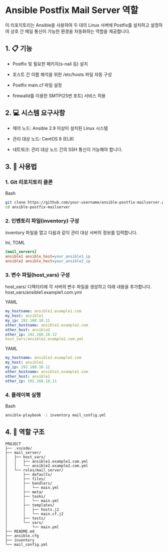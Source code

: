 # Ansible Postfix Mail Server 역할
이 리포지토리는 Ansible을 사용하여 두 대의 Linux 서버에 Postfix를 설치하고 설정하여 상호 간 메일 통신이 가능한 환경을 자동화하는 역할을 제공합니다.

## 1. 📋 기능
+ Postfix 및 필요한 패키지(s-nail 등) 설치

+ 호스트 간 이름 해석을 위한 /etc/hosts 파일 자동 구성

+ Postfix main.cf 파일 설정

+ firewalld를 이용한 SMTP(25번 포트) 서비스 허용

## 2. 💻 시스템 요구사항
+ 제어 노드: Ansible 2.9 이상이 설치된 Linux 시스템

+ 관리 대상 노드: CentOS 8 (EL8)

+ 네트워크: 관리 대상 노드 간의 SSH 통신이 가능해야 합니다.

## 3. 🚀 사용법
### 1. Git 리포지토리 클론

Bash

```bash
git clone https://github.com/your-username/ansible-postfix-mailserver.git
cd ansible-postfix-mailserver
```
### 2. 인벤토리 파일(inventory) 구성
inventory 파일을 열고 다음과 같이 관리 대상 서버의 정보를 입력합니다.

Ini, TOML
```Ini
[mail_servers]
ansible1 ansible_host=your_ansible1_ip
ansible2 ansible_host=your_ansible2_ip
```

### 3. 변수 파일(host_vars) 구성
host_vars/ 디렉터리에 각 서버의 변수 파일을 생성하고 아래 내용을 추가합니다.
host_vars/ansible1.example1.com.yml

YAML
```yaml
my_hostname: ansible1.example1.com
my_host: ansible1
my_ip: 192.168.10.11
other_hostname: ansible2.example2.com
other_host: ansible2
other_ip: 192.168.10.12
host_vars/ansible2.example2.com.yml
```

YAML
```yaml
my_hostname: ansible2.example2.com
my_host: ansible2
my_ip: 192.168.10.12
other_hostname: ansible1.example1.com
other_host: ansible1
other_ip: 192.168.10.11
```

### 4. 플레이북 실행

Bash

```bash
ansible-playbook -i inventory mail_config.yml
```

## 4. 📁 역할 구조

```
PROJECT
├── .vscode/
├── mail_server/
│   ├── host_vars/
│   │   ├── ansible1.example1.com.yml
│   │   └── ansible2.example2.com.yml
│   └── roles/mail_server/
│       ├── defaults/
│       ├── files/
│       ├── handlers/
│       │   └── main.yml
│       ├── meta/
│       ├── tasks/
│       │   └── main.yml
│       ├── templates/
│       │   ├── hosts.j2
│       │   └── main.cf.j2
│       ├── tests/
│       └── vars/
│           └── main.yml
├── README.md
├── ansible.cfg
├── inventory
└── mail_config.yml
```
